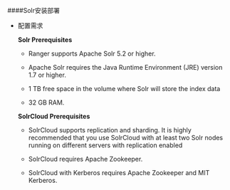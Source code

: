 ####Solr安装部署

* 配置需求

  **Solr Prerequisites**

  * Ranger supports Apache Solr 5.2 or higher.

  * Apache Solr requires the Java Runtime Environment (JRE) version 1.7 or higher.
 
  * 1 TB free space in the volume where Solr will store the index data

  * 32 GB RAM.

  **SolrCloud Prerequisites**
  
  * SolrCloud supports replication and sharding. It is highly recommended that you use SolrCloud with at least two Solr nodes running on different servers with replication enabled

  * SolrCloud requires Apache Zookeeper.

  * SolrCloud with Kerberos requires Apache Zookeeper and MIT Kerberos.
  
